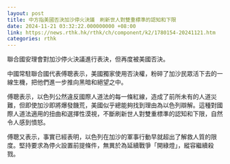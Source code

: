 ```yaml
---
layout: post
title: 中方指美國否決加沙停火決議　刷新世人對雙重標準的認知和下限
date: 2024-11-21 03:32:22.000000000 +08:00
link: https://news.rthk.hk/rthk/ch/component/k2/1780154-20241121.htm
categories: rthk
---
```


聯合國安理會對加沙停火決議進行表決，但再度被美國否決。

中國常駐聯合國代表傅聰表示，美國獨家使用否決權，粉碎了加沙民眾活下去的一線生機，把他們進一步推向黑暗和絕望之中。

傅聰表示，以色列公然違反國際人道法的每一條紅線，造成了前所未有的人道災難，但即使加沙即將爆發饑荒，美國似乎總能夠找到理由為以色列辯解。這種對國際人道法適用的扭曲和選擇性漠視，不斷刷新世人對雙重標準的認知和下限，自然令人感到憤怒。

傅聰又表示，事實已經表明，以色列在加沙的軍事行動早就超出了解救人質的限度。堅持要求為停火設置前提條件，無異於為延續戰爭「開綠燈」，縱容繼續殺戮。
